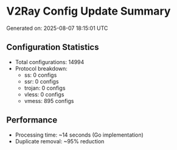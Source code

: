 # V2Ray Config Update Summary
Generated on: 2025-08-07 18:15:01 UTC

## Configuration Statistics
- Total configurations: 14994
- Protocol breakdown:
  - ss: 0 configs
  - ssr: 0 configs
  - trojan: 0 configs
  - vless: 0 configs
  - vmess: 895 configs

## Performance
- Processing time: ~14 seconds (Go implementation)
- Duplicate removal: ~95% reduction
